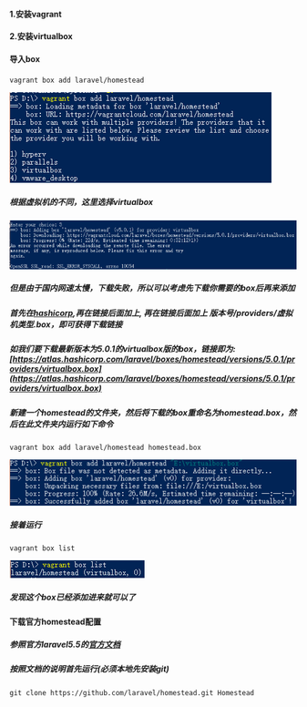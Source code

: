 #### 1.安装vagrant

#### 2.安装virtualbox

#### 导入box

`vagrant box add laravel/homestead`

![](/assets/20180118225040.png)

##### 根据虚拟机的不同，这里选择virtualbox

![](/assets/20180118225750.png)

##### 但是由于国内网速太慢，下载失败，所以可以考虑先下载你需要的box后再来添加

##### 首先在[hashicorp](https://app.vagrantup.com/laravel/boxes/homestead),再在链接后面加上, 再在链接后面加上 **版本号/providers/虚拟机类型.box**，即可获得下载链接

##### 如我们要下载最新版本为5.0.1的virtualbox版的box，链接即为:[https://atlas.hashicorp.com/laravel/boxes/homestead/versions/5.0.1/providers/virtualbox.box](https://atlas.hashicorp.com/laravel/boxes/homestead/versions/5.0.1/providers/virtualbox.box)

##### 新建一个homestead的文件夹，然后将下载的box重命名为homestead.box，然后在此文件夹内运行如下命令

```
vagrant box add laravel/homestead homestead.box
```

![](/assets/20180118225904.png)

##### 接着运行

```
vagrant box list
```

![](/assets/20180118230038.png)

##### 发现这个box已经添加进来就可以了

#### 下载官方homestead配置

##### 参照官方laravel5.5的[官方文档](http://laravelacademy.org/post/7658.html)

##### 按照文档的说明首先运行\(必须本地先安装git\)

```
git clone https://github.com/laravel/homestead.git Homestead
```




